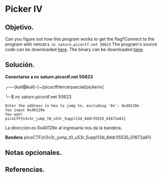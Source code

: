 # Picker IV

## Objetivo.

Can you figure out how this program works to get the flag?Connect to the program with netcat:`$ nc saturn.picoctf.net 50623`
The program's source code can be downloaded [here](https://artifacts.picoctf.net/c/527/picker-IV.c). The binary can be downloaded [here](https://artifacts.picoctf.net/c/527/picker-IV).

## Solución.

**Conectarse a nc saturn.picoctf.net 50623**

┌──(kali㉿kali)-[~/picoctf/tercerparcial/pickeriv]

└─$ nc saturn.picoctf.net 50623

```
Enter the address in hex to jump to, excluding '0x': 0x40129e 
You input 0x40129e
You won!
picoCTF{n3v3r_jump_t0_u53r_5uppl13d_4ddr35535_01672a61}
```

La dirección es 0x40129e al ingresarla nos da la bandera.

**Bandera** picoCTF{n3v3r_jump_t0_u53r_5uppl13d_4ddr35535_01672a61}

## Notas opcionales.

## Referencias.
